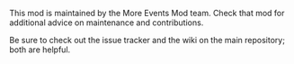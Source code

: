This mod is maintained by the More Events Mod team. Check that
mod for additional advice on maintenance and contributions.

Be sure to check out the issue tracker and the wiki on the main
repository; both are helpful.
